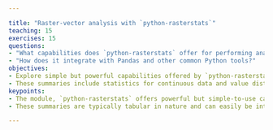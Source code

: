 ```yaml
---

title: "Raster-vector analysis with `python-rasterstats`"
teaching: 15
exercises: 15
questions:
- "What capabilities does `python-rasterstats` offer for performing analyses of raster data over vector geospatial features?"
- "How does it integrate with Pandas and other common Python tools?"
objectives:
- Explore simple but powerful capabilities offered by `python-rasterstats` to generate summaries and statistics of raster properties over vector features.
- These summaries include statistics for continuous data and value distributions for categorical data.
keypoints:
- The module, `python-rasterstats` offers powerful but simple-to-use capabilities for generating summaries of raster data over both continuos fields and categorical data.
- These summaries are typically tabular in nature and can easily be integrated into Pandas DataFrames and GeoPandas GeoDataFrames for further analysis.

---
```

